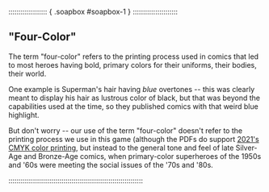 ::::::::::::::::::: { .soapbox #soapbox-1 } ::::::::::::::::::::::

## "Four-Color"

The term "four-color" refers to the printing process used
in comics that led to most heroes having bold, primary
colors for their uniforms, their bodies, their world.

One example is Superman's hair having *blue* overtones --
this was clearly meant to display his hair as lustrous
color of black, but that was beyond the capabilities used
at the time, so they published comics with that weird blue
highlight.

But don't worry -- our use of the term "four-color" doesn't
refer to the printing process we use in this game (although
the PDFs do support 
[2021's CMYK color printing](https://en.wikipedia.org/wiki/CMYK_color_model), 
but instead to the general tone and feel of late Silver-Age
and Bronze-Age comics, when primary-color superheroes of the
1950s and '60s were meeting the social issues of the '70s
and '80s.

::::::::::::::::::::::::::::::::::::::::::::::::::::::::::::::::::

